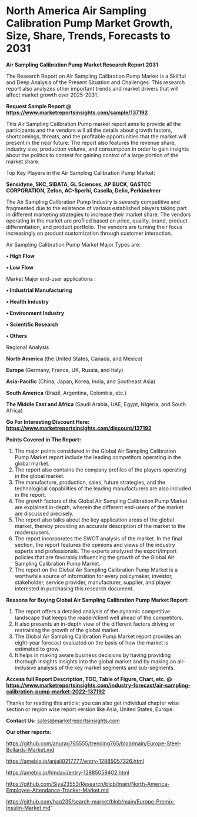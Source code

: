 # North America Air Sampling Calibration Pump Market Growth, Size, Share, Trends, Forecasts to 2031

<strong>Air Sampling Calibration Pump Market Research Report 2031</strong>

The Research Report on Air Sampling Calibration Pump Market is a Skillful and Deep Analysis of the Present Situation and Challenges. This research report also analyzes other important trends and market drivers that will affect market growth over 2025-2031.

<strong>Request Sample Report @ <a href=https://www.marketreportsinsights.com/sample/137192>https://www.marketreportsinsights.com/sample/137192</a></strong>

This Air Sampling Calibration Pump market report aims to provide all the participants and the vendors will all the details about growth factors, shortcomings, threats, and the profitable opportunities that the market will present in the near future. The report also features the revenue share, industry size, production volume, and consumption in order to gain insights about the politics to contest for gaining control of a large portion of the market share.

Top Key Players in the Air Sampling Calibration Pump Market:

<strong>Sensidyne, SKC, SIBATA, GL Sciences, AP BUCK, GASTEC CORPORATION, Zefon, AC-Sperhi, Casella, Delin, Perkinelmer</strong>

The Air Sampling Calibration Pump Industry is severely competitive and fragmented due to the existence of various established players taking part in different marketing strategies to increase their market share. The vendors operating in the market are profiled based on price, quality, brand, product differentiation, and product portfolio. The vendors are turning their focus increasingly on product customization through customer interaction.

Air Sampling Calibration Pump Market Major Types are:

<strong>• High Flow

• Low Flow</strong>

Market Major end-user applications :

<strong>• Industrial Manufacturing

• Health Industry

• Environment Industry

• Scientific Research

• Others</strong>

Regional Analysis

</u><strong><b>North America</b></strong> (the United States, Canada, and Mexico)

<strong><b>Europe </b></strong>(Germany, France, UK, Russia, and Italy)

<strong><b>Asia-Pacific</b></strong> (China, Japan, Korea, India, and Southeast Asia)

<strong><b>South America</b></strong> (Brazil, Argentina, Colombia, etc.)

<strong><b>The Middle East and Africa</b></strong> (Saudi Arabia, UAE, Egypt, Nigeria, and South Africa)

<strong>Go For Interesting Discount Here: <a href=https://www.marketreportsinsights.com/discount/137192>https://www.marketreportsinsights.com/discount/137192</a></strong>

<strong>Points Covered in The Report:</strong>
<ol>
  <li>The major points considered in the Global Air Sampling Calibration Pump Market report include the leading competitors operating in the global market.</li>
  <li>The report also contains the company profiles of the players operating in the global market.</li>
  <li>The manufacture, production, sales, future strategies, and the technological capabilities of the leading manufacturers are also included in the report.</li>
  <li>The growth factors of the Global Air Sampling Calibration Pump Market are explained in-depth, wherein the different end-users of the market are discussed precisely.</li>
  <li>The report also talks about the key application areas of the global market, thereby providing an accurate description of the market to the readers/users.</li>
  <li>The report incorporates the SWOT analysis of the market. In the final section, the report features the opinions and views of the industry experts and professionals. The experts analyzed the export/import policies that are favorably influencing the growth of the Global Air Sampling Calibration Pump Market.</li>
  <li>The report on the Global Air Sampling Calibration Pump Market is a worthwhile source of information for every policymaker, investor, stakeholder, service provider, manufacturer, supplier, and player interested in purchasing this research document.</li>
</ol>
<strong>Reasons for Buying Global Air Sampling Calibration Pump Market Report:</strong>

<ol>
  <li>The report offers a detailed analysis of the dynamic competitive landscape that keeps the reader/client well ahead of the competitors.</li>
  <li>It also presents an in-depth view of the different factors driving or restraining the growth of the global market.</li>
  <li>The Global Air Sampling Calibration Pump Market report provides an eight-year forecast evaluated on the basis of how the market is estimated to grow.</li>
  <li>It helps in making aware business decisions by having providing thorough insights insights into the global market and by making an all-inclusive analysis of the key market segments and sub-segments.</li>
</ol>
<strong>Access full Report Description, TOC, Table of Figure, Chart, etc. @ <a href=https://www.marketreportsinsights.com/industry-forecast/air-sampling-calibration-pump-market-2022-137192>https://www.marketreportsinsights.com/industry-forecast/air-sampling-calibration-pump-market-2022-137192</a></strong>


Thanks for reading this article; you can also get individual chapter wise section or region wise report version like Asia, United States, Europe.

<strong>Contact Us:</strong>
sales@marketreportsinsights.com

<strong>Our other reports:</strong>

<a href=https://github.com/anurag765555/trending765/blob/main/Europe-Steel-Bollards-Market.md>https://github.com/anurag765555/trending765/blob/main/Europe-Steel-Bollards-Market.md</a>

<a href=https://ameblo.jp/anjali0217777/entry-12885057326.html>https://ameblo.jp/anjali0217777/entry-12885057326.html</a>

<a href=https://ameblo.jp/hindavi/entry-12885059402.html>https://ameblo.jp/hindavi/entry-12885059402.html</a>

<a href=https://github.com/Siya23553/Research/blob/main/North-America-Employee-Attendance-Tracker-Market.md>https://github.com/Siya23553/Research/blob/main/North-America-Employee-Attendance-Tracker-Market.md</a>

<a href=https://github.com/haq235/search-market/blob/main/Europe-Premix-Insulin-Market.md>https://github.com/haq235/search-market/blob/main/Europe-Premix-Insulin-Market.md</a>"
